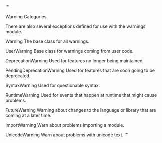 '''

Warning Categories

There are also several exceptions defined for use with the warnings module.

Warning
The base class for all warnings.

UserWarning
Base class for warnings coming from user code.

DeprecationWarning
Used for features no longer being maintained.

PendingDeprecationWarning
Used for features that are soon going to be deprecated.

SyntaxWarning
Used for questionable syntax.

RuntimeWarning
Used for events that happen at runtime that might cause problems.

FutureWarning
Warning about changes to the language or library that are coming at a later time.

ImportWarning
Warn about problems importing a module.

UnicodeWarning
Warn about problems with unicode text.
'''